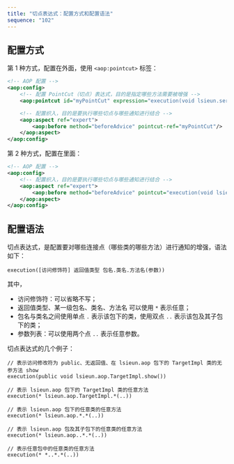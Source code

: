 ```yaml
---
title: "切点表达式：配置方式和配置语法"
sequence: "102"
---
```


## 配置方式

第 1 种方式，配置在外面，使用 `<aop:pointcut>` 标签： 

```xml
<!-- AOP 配置 -->
<aop:config>
    <!-- 配置 PointCut（切点）表达式，目的是指定哪些方法需要被增强 -->
    <aop:pointcut id="myPointCut" expression="execution(void lsieun.service.impl.UserServiceImpl.show1())"/>

    <!-- 配置织入，目的是要执行哪些切点与哪些通知进行结合 -->
    <aop:aspect ref="expert">
        <aop:before method="beforeAdvice" pointcut-ref="myPointCut"/>
    </aop:aspect>
</aop:config>
```

第 2 种方式，配置在里面：

```xml
<!-- AOP 配置 -->
<aop:config>
    <!-- 配置织入，目的是要执行哪些切点与哪些通知进行结合 -->
    <aop:aspect ref="expert">
        <aop:before method="beforeAdvice" pointcut="execution(void lsieun.service.impl.UserServiceImpl.show1())"/>
    </aop:aspect>
</aop:config>
```

## 配置语法

切点表达式，是配置要对哪些连接点（哪些类的哪些方法）进行通知的增强，语法如下：

```text
execution([访问修饰符] 返回值类型 包名.类名.方法名(参数))
```

其中，

- 访问修饰符：可以省略不写；
- 返回值类型、某一级包名、类名、方法名 可以使用 `*` 表示任意；
- 包名与类名之间使用单点 `.` 表示该包下的类，使用双点 `..` 表示该包及其子包下的类；
- 参数列表：可以使用两个点 `..` 表示任意参数。

切点表达式的几个例子：

```text
// 表示访问修改符为 public、无返回值、在 lsieun.aop 包下的 TargetImpl 类的无参方法 show
execution(public void lsieun.aop.TargetImpl.show())

// 表示 lsieun.aop 包下的 TargetImpl 类的任意方法
execution(* lsieun.aop.TargetImpl.*(..))

// 表示 lsieun.aop 包下的任意类的任意方法
execution(* lsieun.aop.*.*(..))

// 表示 lsieun.aop 包及其子包下的任意类的任意方法
execution(* lsieun.aop..*.*(..))

// 表示任意包中的任意类的任意方法
execution(* *..*.*(..))
```

